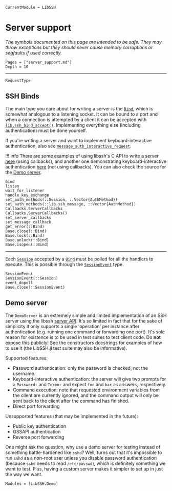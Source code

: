 ```@meta
CurrentModule = LibSSH
```

# Server support

*The symbols documented on this page are intended to be safe. They may throw
exceptions but they should never cause memory corruptions or segfaults if used
correctly.*

```@contents
Pages = ["server_support.md"]
Depth = 10
```

---

```@docs
RequestType
```

## SSH Binds

The main type you care about for writing a server is the [`Bind`](@ref), which
is somewhat analogous to a listening socket. It can be bound to a port and when
a connection is attempted by a client it can be accepted with
[`lib.ssh_bind_accept()`](@ref). Implementing everything else (including
authentication) must be done yourself.

If you're writing a server and want to implement keyboard-interactive
authentication, also see [`message_auth_interactive_request`](@ref).

!!! info
    There are some examples of using libssh's C API to write a server
    [here](https://gitlab.com/libssh/libssh-mirror/-/blob/master/examples/samplesshd-cb.c)
    (using callbacks), and another one demonstrating keyboard-interactive
    authentication
    [here](https://gitlab.com/libssh/libssh-mirror/-/blob/master/examples/samplesshd-kbdint.c)
    (not using callbacks). You can also check the source for the [Demo server](@ref).

```@docs
Bind
listen
wait_for_listener
handle_key_exchange
set_auth_methods(::Session, ::Vector{AuthMethod})
set_auth_methods(::lib.ssh_message, ::Vector{AuthMethod})
Callbacks.ServerCallbacks
Callbacks.ServerCallbacks()
set_server_callbacks
set_message_callback
get_error(::Bind)
Base.close(::Bind)
Base.lock(::Bind)
Base.unlock(::Bind)
Base.isopen(::Bind)
```

---

Each [`Session`](@ref) accepted by a [`Bind`](@ref) must be polled for all the
handlers to execute. This is possible through the [`SessionEvent`](@ref) type.

```@docs
SessionEvent
SessionEvent(::Session)
event_dopoll
Base.close(::SessionEvent)
```

## Demo server

The `DemoServer` is an extremely simple and limited implementation of an SSH
server using the libssh [server
API](https://api.libssh.org/stable/group__libssh__server.html). It's so limited
in fact that for the sake of simplicity it only supports a single 'operation'
per instance after authentication (e.g. running one command or forwarding one
port). It's sole reason for existence is to be used in test suites to test
client code. Do **not** expose this publicly! See the constructors docstrings
for examples of how to use it (the LibSSH.jl test suite may also be
informative).

Supported features:
- Password authentication: only the password is checked, not the username.
- Keyboard-interactive authentication: the server will give two prompts for a
  `Password:` and `Token:` and expect `foo` and `bar` as answers, respectively.
- Command execution: note that requested environment variables from the client
  are currently ignored, and the command output will only be sent back to the
  client after the command has finished.
- Direct port forwarding

Unsupported features (that may be implemented in the future):
- Public key authentication
- GSSAPI authentication
- Reverse port forwarding

One might ask the question, why use a demo server for testing instead of
something battle-hardened like `sshd`? Well, turns out that it's impossible to
run `sshd` as a non-root user unless you disable password authentication
(because `sshd` needs to read `/etc/passwd`), which is definitely something we
want to test. Plus, having a custom server makes it simpler to set up in just
the way we want.

```@autodocs
Modules = [LibSSH.Demo]
```
